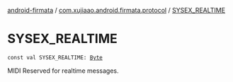[android-firmata](../index.md) / [com.xujiaao.android.firmata.protocol](index.md) / [SYSEX_REALTIME](./-s-y-s-e-x_-r-e-a-l-t-i-m-e.md)

# SYSEX_REALTIME

`const val SYSEX_REALTIME: `[`Byte`](https://kotlinlang.org/api/latest/jvm/stdlib/kotlin/-byte/index.html)

MIDI Reserved for realtime messages.


